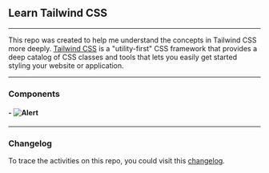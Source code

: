 ## Learn Tailwind CSS

***

This repo was created to help me understand the concepts in Tailwind CSS more deeply.
[Tailwind CSS](https://tailwindcss.com) is a "utility-first" CSS framework that provides a deep catalog of CSS classes and tools that lets you easily get started styling your website or application.

***
### Components 
#### - ![Alert](/components/alerts)

***
### Changelog
To trace the activities on this repo, you could visit this [changelog](https://github.com/dotdwebo/learn-tailwindcss/blob/main/CHANGELOG.md).


